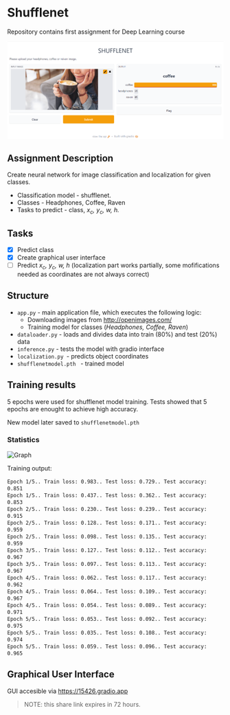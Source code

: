 # Shufflenet
Repository contains first assignment for Deep Learning course 

![Interface](assets/interface.PNG)

## Assignment Description
Create neural network for image classification and localization for given
classes.
<br>
- Classification model - shufflenet.
- Classes - Headphones, Coffee, Raven
- Tasks to predict - class, <i> x<sub>c</sub>, y<sub>c</sub>, w, h.</i>

## Tasks 

- [x] Predict class
- [x] Create graphical user interface
- [ ] Predict <i> x<sub>c</sub>, y<sub>c</sub>, w, h </i> (localization part works partially, some mofifications needed as coordinates are not always correct)

## Structure
- `app.py` - main application file, which executes the following logic: 
    - Downloading images from http://openimages.com/
    - Training model for classes (<i>Headphones, Coffee, Raven</i>)
 - `dataloader.py` -  loads and divides data into train (80%) and test (20%) data 
 - `inference.py` - tests the model with gradio interface
 - `localization.py `- predicts object coordinates
 - `shufflenetmodel.pth ` - trained model

 ## Training results
 5 epochs were used for shufflenet model training. Tests showed that 5 epochs are enought to achieve high accuracy.

 New model later saved to `shufflenetmodel.pth`
 <br>
### Statistics
![Graph](Figure_1.png)

Training output:
 ```
 Epoch 1/5.. Train loss: 0.983.. Test loss: 0.729.. Test accuracy: 0.851
Epoch 1/5.. Train loss: 0.437.. Test loss: 0.362.. Test accuracy: 0.853
Epoch 2/5.. Train loss: 0.230.. Test loss: 0.239.. Test accuracy: 0.915
Epoch 2/5.. Train loss: 0.128.. Test loss: 0.171.. Test accuracy: 0.959
Epoch 2/5.. Train loss: 0.098.. Test loss: 0.135.. Test accuracy: 0.959
Epoch 3/5.. Train loss: 0.127.. Test loss: 0.112.. Test accuracy: 0.967
Epoch 3/5.. Train loss: 0.097.. Test loss: 0.113.. Test accuracy: 0.967
Epoch 4/5.. Train loss: 0.062.. Test loss: 0.117.. Test accuracy: 0.962
Epoch 4/5.. Train loss: 0.064.. Test loss: 0.109.. Test accuracy: 0.967
Epoch 4/5.. Train loss: 0.054.. Test loss: 0.089.. Test accuracy: 0.971
Epoch 5/5.. Train loss: 0.053.. Test loss: 0.092.. Test accuracy: 0.975
Epoch 5/5.. Train loss: 0.035.. Test loss: 0.108.. Test accuracy: 0.974
Epoch 5/5.. Train loss: 0.059.. Test loss: 0.096.. Test accuracy: 0.965
```

## Graphical User Interface
GUI accesible via https://15426.gradio.app
> NOTE: this share link expires in 72 hours.







